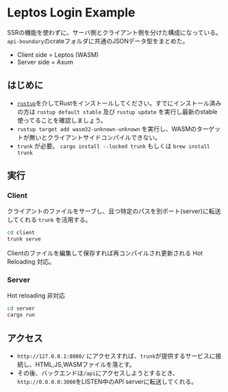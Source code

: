 # Leptos Login Example

SSRの機能を使わずに、サーバ側とクライアント側を分けた構成になっている。
`api-boundary`のcrateフォルダに共通のJSONデータ型をまとめた。

- Client side = Leptos (WASM)
- Server side = Axum

## はじめに

- [`rustup`](https://www.rust-lang.org/ja/tools/install)を介してRustをインストールしてください。すでにインストール済みの方は `rustup default stable` 及び `rustup update` を実行し最新のstable使ってることを確認しましょう。 
- `rustup target add wasm32-unknown-unknown` を実行し、WASMのターゲットが無いとクライアントサイドコンパイルできない。
- `trunk` が必要。 `cargo install --locked trunk` もしくは `brew install trunk`

## 実行

### Client

クライアントのファイルをサーブし、且つ特定のパスを別ポート(server)に転送してくれる `trunk` を活用する。

```bash
cd client
trunk serve
```

Clientのファイルを編集して保存すれば再コンパイルされ更新される Hot Reloading 対応。

### Server

Hot reloading 非対応

```bash
cd server
cargo run
```

## アクセス

- `http://127.0.0.1:8080/` にアクセスすれば、`trunk`が提供するサービスに接続し、HTML,JS,WASMファイルを落とす。
- その後、バックエンドは`/api`にアクセスしようとするとき、`http://0.0.0.0:3000`をLISTEN中のAPI serverに転送してくれる。
